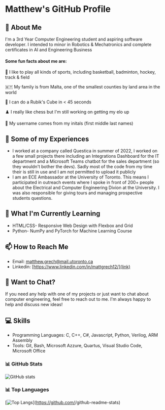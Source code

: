 # Matthew's GitHub Profile

## 👋 About Me
I'm a 3rd Year Computer Engineering student and aspiring software developer. I intended to minor in Robotics & Mechatronics and complete certificates in AI and Engineering Business  
#### Some fun facts about me are:  

🏀 I like to play all kinds of sports, including basketball, badminton, hockey, track & field  

🇲🇹 My family is from Malta, one of the smallest counties by land area in the world  

🧩 I can do a Rubik's Cube in < 45 seconds  

♟️ I really like chess but I'm still working on getting my elo up 

🔎 My username comes from my initals (first middle last names)


## 🔭 Some of my Experiences

- I worked at a company called Questica in summer of 2022, I worked on a few small projects there including an Integrations Dashboard for the IT department and a Microsoft Teams chatbot for the sales department (so they wouldn't bother the devs). Sadly most of the code from my time their is still in use and I am not permitted to upload it publicly
- I am an ECE Ambassador at the University of Toronto. This means I participated in outreach events where I spoke in front of 200+ people about the Electrical and Computer Engineering Divion at the University. I was also responsible for giving tours and managing prospective students questions.


## 🌱 What I'm Currently Learning

- HTML/CSS- Responsive Web Design with Flexbox and Grid
- Python- NumPy and PyTorch for Machine Learning Course

## 📫 How to Reach Me

- Email: [matthew.grech@mail.utoronto.ca](link)
- Linkedin: [https://www.linkedin.com/in/mattgrech12/](link)

## 🤔 Want to Chat?

If you need any help with one of my projects or just want to chat about computer engineering, feel free to reach out to me. I'm always happy to help and discuss new ideas!

## 💻 Skills

- Programming Languages: C, C++, C#, Javascript, Python, Verilog, ARM Assembly 
- Tools: Git, Bash, Microsoft Azzure, Quartus, Visual Studio Code, Microsoft Office

### 📊 GitHub Stats

![GitHub stats](https://github-readme-stats.vercel.app/api?username=MEGmax&show_icons=true&theme=tokyonight)

### 📊 Top Languages

[![Top Langs](https://github-readme-stats.vercel.app/api/top-langs/?username=MEGmax&theme=tokyonight)](https://github.com/<Your GitHub Username>/github-readme-stats)
